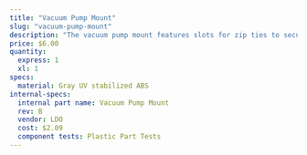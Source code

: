 ```yaml
---
title: "Vacuum Pump Mount"
slug: "vacuum-pump-mount"
description: "The vacuum pump mount features slots for zip ties to secure the vacuum pump to the z-axis extrusion."
price: $6.00
quantity:
  express: 1
  xl: 1
specs:
  material: Gray UV stabilized ABS
internal-specs:
  internal part name: Vacuum Pump Mount
  rev: B
  vendor: LDO
  cost: $2.09
  component tests: Plastic Part Tests
---
```

